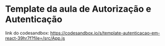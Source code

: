 # Template da aula de Autorização e Autenticação

link do codesandbox: https://codesandbox.io/s/template-autenticacao-em-react-39hr7f?file=/src/App.js
